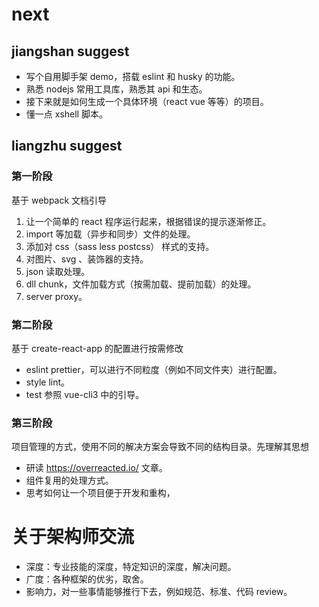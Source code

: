# next
## jiangshan suggest
- 写个自用脚手架 demo，搭载 eslint 和 husky 的功能。
- 熟悉 nodejs 常用工具库，熟悉其 api 和生态。
- 接下来就是如何生成一个具体环境（react vue 等等）的项目。
- 懂一点 xshell 脚本。

## liangzhu suggest
### 第一阶段
基于 webpack 文档引导
1. 让一个简单的 react 程序运行起来，根据错误的提示逐渐修正。
2. import 等加载（异步和同步）文件的处理。
2. 添加对 css（sass less postcss） 样式的支持。
3. 对图片、svg 、装饰器的支持。
4. json 读取处理。
5. dll chunk，文件加载方式（按需加载、提前加载）的处理。
6. server proxy。

### 第二阶段
基于 create-react-app 的配置进行按需修改
- eslint prettier，可以进行不同粒度（例如不同文件夹）进行配置。
- style lint。
- test 参照 vue-cli3 中的引导。

### 第三阶段
项目管理的方式，使用不同的解决方案会导致不同的结构目录。先理解其思想
- 研读 https://overreacted.io/ 文章。
- 组件复用的处理方式。
- 思考如何让一个项目便于开发和重构，


# 关于架构师交流
- 深度：专业技能的深度，特定知识的深度，解决问题。
- 广度：各种框架的优劣，取舍。
- 影响力，对一些事情能够推行下去，例如规范、标准、代码 review。